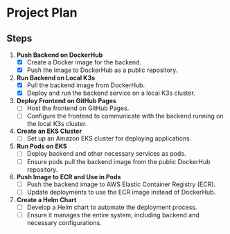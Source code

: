 # Project Plan

## Steps

1. **Push Backend on DockerHub**
   - [x] Create a Docker image for the backend.
   - [x] Push the image to DockerHub as a public repository.

2. **Run Backend on Local K3s**
   - [x] Pull the backend image from DockerHub.
   - [x] Deploy and run the backend service on a local K3s cluster.

3. **Deploy Frontend on GitHub Pages**
   - [ ] Host the frontend on GitHub Pages.
   - [ ] Configure the frontend to communicate with the backend running on the local K3s cluster.

4. **Create an EKS Cluster**
   - [ ] Set up an Amazon EKS cluster for deploying applications.

5. **Run Pods on EKS**
   - [ ] Deploy backend and other necessary services as pods.
   - [ ] Ensure pods pull the backend image from the public DockerHub repository.

6. **Push Image to ECR and Use in Pods**
   - [ ] Push the backend image to AWS Elastic Container Registry (ECR).
   - [ ] Update deployments to use the ECR image instead of DockerHub.

7. **Create a Helm Chart**
   - [ ] Develop a Helm chart to automate the deployment process.
   - [ ] Ensure it manages the entire system, including backend and necessary configurations.
